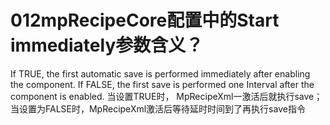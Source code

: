 # 012mpRecipeCore配置中的Start immediately参数含义？
If TRUE, the first automatic save is performed immediately after enabling the component. If FALSE, the first save is performed one Interval after the component is enabled.
当设置TRUE时， MpRecipeXml一激活后就执行save；当设置为FALSE时，MpRecipeXml激活后等待延时时间到了再执行save指令
